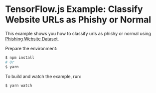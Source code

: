 # TensorFlow.js Example: Classify Website URLs as Phishy or Normal

This example shows you how to classify urls as phishy or normal using [Phishing Website Dataset](http://eprints.hud.ac.uk/id/eprint/24330/6/MohammadPhishing14July2015.pdf).

Prepare the environment:
```sh
$ npm install
# Or
$ yarn
```

To build and watch the example, run:
```sh
$ yarn watch
```
